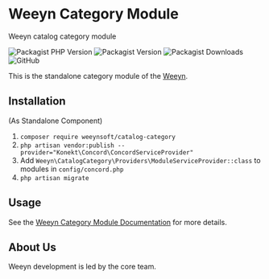 # Weeyn Category Module
Weeyn catalog category module

![Packagist PHP Version](https://img.shields.io/packagist/dependency-v/weeynsoft/catalog-category/php)
![Packagist Version](https://img.shields.io/packagist/v/weeynsoft/catalog-category)
![Packagist Downloads](https://img.shields.io/packagist/dt/weeynsoft/catalog-category?label=download)
![GitHub](https://img.shields.io/github/license/weeynsoft/catalog-category)


This is the standalone category module of the [Weeyn](https://weeyn.com).

## Installation

(As Standalone Component)

1. `composer require weeynsoft/catalog-category`
2. `php artisan vendor:publish --provider="Konekt\Concord\ConcordServiceProvider"`
3. Add `Weeyn\CatalogCategory\Providers\ModuleServiceProvider::class` to modules in `config/concord.php`
4. `php artisan migrate`

## Usage

See the [Weeyn Category Module Documentation](https://weeyn.com/docs/master/catalog-category) for more details. 

## About Us

Weeyn development is led by the core team.